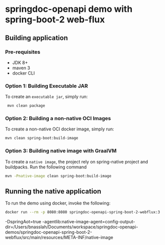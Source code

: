 # springdoc-openapi demo with spring-boot-2 web-flux

## Building application

### Pre-requisites
- JDK 8+
- maven 3
- docker CLI

### Option 1: Building Executable JAR
To create an `executable jar`, simply run:

```sh
 mvn clean package
```

### Option 2: Building a non-native OCI Images
To create a non-native OCI docker image, simply run:

```sh
mvn clean spring-boot:build-image
```

### Option 3: Building native image with GraalVM
To create a `native image`, the project rely on spring-native project and buildpacks.
Run the following command

```sh
mvn -Pnative-image clean spring-boot:build-image
```

## Running the native application

To run the demo using docker, invoke the following:

```sh
docker run --rm -p 8080:8080 springdoc-openapi-spring-boot-2-webflux:3.1.6-SNAPSHOT
```


-DspringAot=true -agentlib:native-image-agent=config-output-dir=/Users/bnasslah/Documents/workspace/springdoc-openapi-demos/springdoc-openapi-spring-boot-2-webflux/src/main/resources/META-INF/native-image
